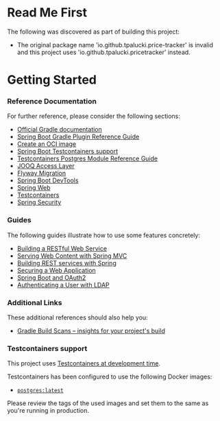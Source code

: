 # Read Me First
The following was discovered as part of building this project:

* The original package name 'io.github.tpalucki.price-tracker' is invalid and this project uses 'io.github.tpalucki.pricetracker' instead.

# Getting Started

### Reference Documentation
For further reference, please consider the following sections:

* [Official Gradle documentation](https://docs.gradle.org)
* [Spring Boot Gradle Plugin Reference Guide](https://docs.spring.io/spring-boot/3.3.4/gradle-plugin)
* [Create an OCI image](https://docs.spring.io/spring-boot/3.3.4/gradle-plugin/packaging-oci-image.html)
* [Spring Boot Testcontainers support](https://docs.spring.io/spring-boot/3.3.4/reference/testing/testcontainers.html#testing.testcontainers)
* [Testcontainers Postgres Module Reference Guide](https://java.testcontainers.org/modules/databases/postgres/)
* [JOOQ Access Layer](https://docs.spring.io/spring-boot/docs/3.3.4/reference/htmlsingle/index.html#data.sql.jooq)
* [Flyway Migration](https://docs.spring.io/spring-boot/docs/3.3.4/reference/htmlsingle/index.html#howto.data-initialization.migration-tool.flyway)
* [Spring Boot DevTools](https://docs.spring.io/spring-boot/docs/3.3.4/reference/htmlsingle/index.html#using.devtools)
* [Spring Web](https://docs.spring.io/spring-boot/docs/3.3.4/reference/htmlsingle/index.html#web)
* [Testcontainers](https://java.testcontainers.org/)
* [Spring Security](https://docs.spring.io/spring-boot/docs/3.3.4/reference/htmlsingle/index.html#web.security)

### Guides
The following guides illustrate how to use some features concretely:

* [Building a RESTful Web Service](https://spring.io/guides/gs/rest-service/)
* [Serving Web Content with Spring MVC](https://spring.io/guides/gs/serving-web-content/)
* [Building REST services with Spring](https://spring.io/guides/tutorials/rest/)
* [Securing a Web Application](https://spring.io/guides/gs/securing-web/)
* [Spring Boot and OAuth2](https://spring.io/guides/tutorials/spring-boot-oauth2/)
* [Authenticating a User with LDAP](https://spring.io/guides/gs/authenticating-ldap/)

### Additional Links
These additional references should also help you:

* [Gradle Build Scans – insights for your project's build](https://scans.gradle.com#gradle)

### Testcontainers support

This project uses [Testcontainers at development time](https://docs.spring.io/spring-boot/3.3.4/reference/features/dev-services.html#features.dev-services.testcontainers).

Testcontainers has been configured to use the following Docker images:

* [`postgres:latest`](https://hub.docker.com/_/postgres)

Please review the tags of the used images and set them to the same as you're running in production.

